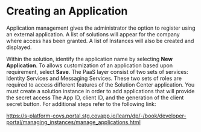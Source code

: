 # Creating an Application
Application management gives the administrator the option to register using an external application. A list of solutions will appear for the company where access has been granted. A list of Instances will also be created and displayed. 

Within the solution, identify the application name by selecting **New Application**. To allows customization of an application based upon requirement, select **Save**. The PaaS layer consist of two sets of services: Identity Services and Messaging Services. These two sets of roles are required to access different features of the Solution Center application. You must create a solution instance in order to add applications that will provide the secret access The App ID, client ID, and the generation of the client secret button. For additional steps refer to the following link:

https://s-platform-covs.portal.stg.covapp.io/learn/dp/-/book/developer-portal/managing_instances/manage_applications.html

